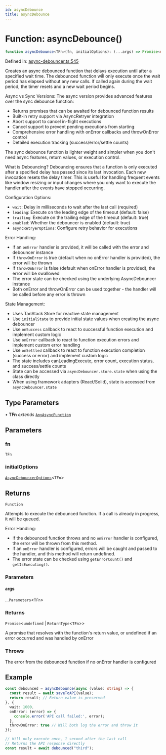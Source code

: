 ```yaml
---
id: asyncDebounce
title: asyncDebounce
---
```


<!-- DO NOT EDIT: this page is autogenerated from the type comments -->

# Function: asyncDebounce()

```ts
function asyncDebounce<TFn>(fn, initialOptions): (...args) => Promise<undefined | ReturnType<TFn>>
```

Defined in: [async-debouncer.ts:545](https://github.com/TanStack/pacer/blob/main/packages/pacer/src/async-debouncer.ts#L545)

Creates an async debounced function that delays execution until after a specified wait time.
The debounced function will only execute once the wait period has elapsed without any new calls.
If called again during the wait period, the timer resets and a new wait period begins.

Async vs Sync Versions:
The async version provides advanced features over the sync debounce function:
- Returns promises that can be awaited for debounced function results
- Built-in retry support via AsyncRetryer integration
- Abort support to cancel in-flight executions
- Cancel support to prevent pending executions from starting
- Comprehensive error handling with onError callbacks and throwOnError control
- Detailed execution tracking (success/error/settle counts)

The sync debounce function is lighter weight and simpler when you don't need async features,
return values, or execution control.

What is Debouncing?
Debouncing ensures that a function is only executed after a specified delay has passed since its last invocation.
Each new invocation resets the delay timer. This is useful for handling frequent events like window resizing
or input changes where you only want to execute the handler after the events have stopped occurring.

Configuration Options:
- `wait`: Delay in milliseconds to wait after the last call (required)
- `leading`: Execute on the leading edge of the timeout (default: false)
- `trailing`: Execute on the trailing edge of the timeout (default: true)
- `enabled`: Whether the debouncer is enabled (default: true)
- `asyncRetryerOptions`: Configure retry behavior for executions

Error Handling:
- If an `onError` handler is provided, it will be called with the error and debouncer instance
- If `throwOnError` is true (default when no onError handler is provided), the error will be thrown
- If `throwOnError` is false (default when onError handler is provided), the error will be swallowed
- The error state can be checked using the underlying AsyncDebouncer instance
- Both onError and throwOnError can be used together - the handler will be called before any error is thrown

State Management:
- Uses TanStack Store for reactive state management
- Use `initialState` to provide initial state values when creating the async debouncer
- Use `onSuccess` callback to react to successful function execution and implement custom logic
- Use `onError` callback to react to function execution errors and implement custom error handling
- Use `onSettled` callback to react to function execution completion (success or error) and implement custom logic
- The state includes canLeadingExecute, error count, execution status, and success/settle counts
- State can be accessed via `asyncDebouncer.store.state` when using the class directly
- When using framework adapters (React/Solid), state is accessed from `asyncDebouncer.state`

## Type Parameters

• **TFn** *extends* [`AnyAsyncFunction`](../../type-aliases/anyasyncfunction.md)

## Parameters

### fn

`TFn`

### initialOptions

[`AsyncDebouncerOptions`](../../interfaces/asyncdebounceroptions.md)\<`TFn`\>

## Returns

`Function`

Attempts to execute the debounced function.
If a call is already in progress, it will be queued.

Error Handling:
- If the debounced function throws and no `onError` handler is configured,
  the error will be thrown from this method.
- If an `onError` handler is configured, errors will be caught and passed to the handler,
  and this method will return undefined.
- The error state can be checked using `getErrorCount()` and `getIsExecuting()`.

### Parameters

#### args

...`Parameters`\<`TFn`\>

### Returns

`Promise`\<`undefined` \| `ReturnType`\<`TFn`\>\>

A promise that resolves with the function's return value, or undefined if an error occurred and was handled by onError

### Throws

The error from the debounced function if no onError handler is configured

## Example

```ts
const debounced = asyncDebounce(async (value: string) => {
  const result = await saveToAPI(value);
  return result; // Return value is preserved
}, {
  wait: 1000,
  onError: (error) => {
    console.error('API call failed:', error);
  },
  throwOnError: true // Will both log the error and throw it
});

// Will only execute once, 1 second after the last call
// Returns the API response directly
const result = await debounced("third");
```
